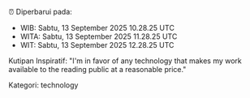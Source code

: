 ⏰ Diperbarui pada:
- WIB: Sabtu, 13 September 2025 10.28.25 UTC
- WITA: Sabtu, 13 September 2025 11.28.25 UTC
- WIT: Sabtu, 13 September 2025 12.28.25 UTC

Kutipan Inspiratif:
"I'm in favor of any technology that makes my work available to the reading public at a reasonable price."


Kategori: technology

